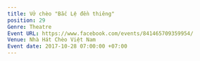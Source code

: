 ```yaml
---
title: Vở chèo "Bắc Lệ đền thiêng"
position: 29
Genre: Theatre
Event URL: https://www.facebook.com/events/841465709359954/
Venue: Nhà Hát Chèo Việt Nam
Event date: 2017-10-28 07:00:00 +07:00
---
```


